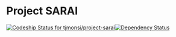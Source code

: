 # Project SARAI
[ ![Codeship Status for tjmonsi/project-sarai](https://codeship.com/projects/8b6cf170-a299-0133-4dd9-02fd9eecde37/status?branch=develop)](https://codeship.com/projects/128958)[![Dependency Status](https://gemnasium.com/tjmonsi/project-sarai.svg)](https://gemnasium.com/tjmonsi/project-sarai)
